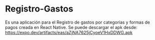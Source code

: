 # Registro-Gastos
Es una aplicación para el Registro de gastos por categorías y formas de pagos creada en React Native.
Se puede descargar el apk desde:
https://expo.dev/artifacts/eas/aZjNA7625jCyoeV1HxDDWG.apk
